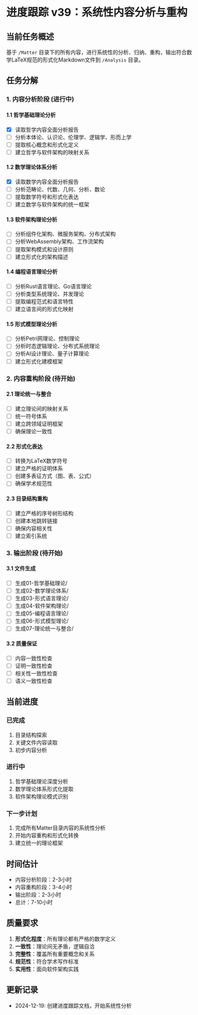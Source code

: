 # 进度跟踪 v39：系统性内容分析与重构

## 当前任务概述

基于 `/Matter` 目录下的所有内容，进行系统性的分析、归纳、重构，输出符合数学LaTeX规范的形式化Markdown文件到 `/Analysis` 目录。

## 任务分解

### 1. 内容分析阶段 (进行中)

#### 1.1 哲学基础理论分析
- [x] 读取哲学内容全面分析报告
- [ ] 分析本体论、认识论、伦理学、逻辑学、形而上学
- [ ] 提取核心概念和形式化定义
- [ ] 建立哲学与软件架构的映射关系

#### 1.2 数学理论体系分析
- [x] 读取数学内容全面分析报告
- [ ] 分析范畴论、代数、几何、分析、数论
- [ ] 提取数学符号和形式化表达
- [ ] 建立数学与软件架构的统一框架

#### 1.3 软件架构理论分析
- [ ] 分析组件化架构、微服务架构、分布式架构
- [ ] 分析WebAssembly架构、工作流架构
- [ ] 提取架构模式和设计原则
- [ ] 建立形式化的架构描述

#### 1.4 编程语言理论分析
- [ ] 分析Rust语言理论、Go语言理论
- [ ] 分析类型系统理论、并发理论
- [ ] 提取编程范式和语言特性
- [ ] 建立语言间的形式化映射

#### 1.5 形式模型理论分析
- [ ] 分析Petri网理论、控制理论
- [ ] 分析时态逻辑理论、分布式系统理论
- [ ] 分析AI设计理论、量子计算理论
- [ ] 建立形式化建模框架

### 2. 内容重构阶段 (待开始)

#### 2.1 理论统一与整合
- [ ] 建立理论间的映射关系
- [ ] 统一符号体系
- [ ] 建立跨领域证明框架
- [ ] 确保理论一致性

#### 2.2 形式化表达
- [ ] 转换为LaTeX数学符号
- [ ] 建立严格的证明体系
- [ ] 创建多表征方式（图、表、公式）
- [ ] 确保学术规范性

#### 2.3 目录结构重构
- [ ] 建立严格的序号树形结构
- [ ] 创建本地跳转链接
- [ ] 确保内容相关性
- [ ] 建立索引系统

### 3. 输出阶段 (待开始)

#### 3.1 文件生成
- [ ] 生成01-哲学基础理论/
- [ ] 生成02-数学理论体系/
- [ ] 生成03-形式语言理论/
- [ ] 生成04-软件架构理论/
- [ ] 生成05-编程语言理论/
- [ ] 生成06-形式模型理论/
- [ ] 生成07-理论统一与整合/

#### 3.2 质量保证
- [ ] 内容一致性检查
- [ ] 证明一致性检查
- [ ] 相关性一致性检查
- [ ] 语义一致性检查

## 当前进度

### 已完成
1. 目录结构探索
2. 关键文件内容读取
3. 初步内容分析

### 进行中
1. 哲学基础理论深度分析
2. 数学理论体系形式化提取
3. 软件架构理论模式识别

### 下一步计划
1. 完成所有Matter目录内容的系统性分析
2. 开始内容重构和形式化转换
3. 建立统一的理论框架

## 时间估计

- 内容分析阶段：2-3小时
- 内容重构阶段：3-4小时
- 输出阶段：2-3小时
- 总计：7-10小时

## 质量要求

1. **形式化程度**：所有理论都有严格的数学定义
2. **一致性**：理论间无矛盾，逻辑自洽
3. **完整性**：覆盖所有重要概念和关系
4. **规范性**：符合学术写作标准
5. **实用性**：面向软件架构实践

## 更新记录

- 2024-12-19: 创建进度跟踪文档，开始系统性分析 
